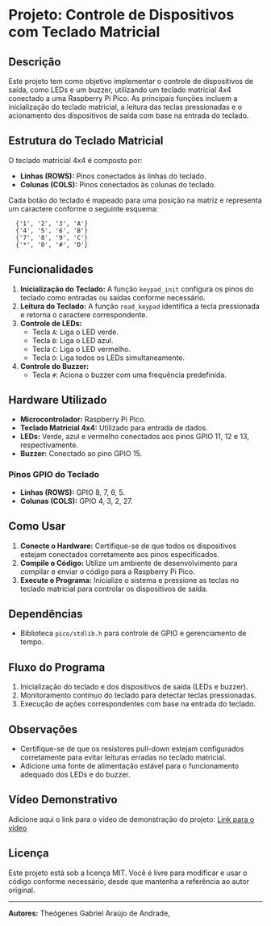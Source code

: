 # Projeto: Controle de Dispositivos com Teclado Matricial

## Descrição
Este projeto tem como objetivo implementar o controle de dispositivos de saída, como LEDs e um buzzer, utilizando um teclado matricial 4x4 conectado a uma Raspberry Pi Pico. As principais funções incluem a inicialização do teclado matricial, a leitura das teclas pressionadas e o acionamento dos dispositivos de saída com base na entrada do teclado.

## Estrutura do Teclado Matricial
O teclado matricial 4x4 é composto por:
- **Linhas (ROWS):** Pinos conectados às linhas do teclado.
- **Colunas (COLS):** Pinos conectados às colunas do teclado.

Cada botão do teclado é mapeado para uma posição na matriz e representa um caractere conforme o seguinte esquema:

```
  {'1', '2', '3', 'A'}
  {'4', '5', '6', 'B'}
  {'7', '8', '9', 'C'}
  {'*', '0', '#', 'D'}
```

## Funcionalidades
1. **Inicialização do Teclado:** A função `keypad_init` configura os pinos do teclado como entradas ou saídas conforme necessário.
2. **Leitura do Teclado:** A função `read_keypad` identifica a tecla pressionada e retorna o caractere correspondente.
3. **Controle de LEDs:**
   - Tecla `A`: Liga o LED verde.
   - Tecla `B`: Liga o LED azul.
   - Tecla `C`: Liga o LED vermelho.
   - Tecla `D`: Liga todos os LEDs simultaneamente.
4. **Controle do Buzzer:**
   - Tecla `#`: Aciona o buzzer com uma frequência predefinida.

## Hardware Utilizado
- **Microcontrolador:** Raspberry Pi Pico.
- **Teclado Matricial 4x4:** Utilizado para entrada de dados.
- **LEDs:** Verde, azul e vermelho conectados aos pinos GPIO 11, 12 e 13, respectivamente.
- **Buzzer:** Conectado ao pino GPIO 15.

### Pinos GPIO do Teclado
- **Linhas (ROWS):** GPIO 8, 7, 6, 5.
- **Colunas (COLS):** GPIO 4, 3, 2, 27.

## Como Usar
1. **Conecte o Hardware:** Certifique-se de que todos os dispositivos estejam conectados corretamente aos pinos especificados.
2. **Compile o Código:** Utilize um ambiente de desenvolvimento para compilar e enviar o código para a Raspberry Pi Pico.
3. **Execute o Programa:** Inicialize o sistema e pressione as teclas no teclado matricial para controlar os dispositivos de saída.

## Dependências
- Biblioteca `pico/stdlib.h` para controle de GPIO e gerenciamento de tempo.

## Fluxo do Programa
1. Inicialização do teclado e dos dispositivos de saída (LEDs e buzzer).
2. Monitoramento contínuo do teclado para detectar teclas pressionadas.
3. Execução de ações correspondentes com base na entrada do teclado.

## Observações
- Certifique-se de que os resistores pull-down estejam configurados corretamente para evitar leituras erradas no teclado matricial.
- Adicione uma fonte de alimentação estável para o funcionamento adequado dos LEDs e do buzzer.

## Vídeo Demonstrativo
Adicione aqui o link para o vídeo de demonstração do projeto:
[Link para o vídeo](#)

## Licença
Este projeto está sob a licença MIT. Você é livre para modificar e usar o código conforme necessário, desde que mantenha a referência ao autor original.

---
**Autores:** Theógenes Gabriel Araújo de Andrade, 


